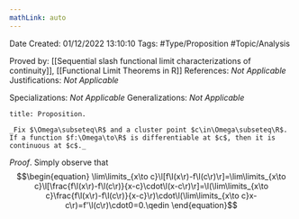 ```yaml
---
mathLink: auto
---
```


<div class="topSpace"></div>

Date Created: 01/12/2022 13:10:10
Tags: #Type/Proposition #Topic/Analysis

Proved by: [[Sequential slash functional limit characterizations of continuity]], [[Functional Limit Theorems in R]]
References: _Not Applicable_
Justifications: _Not Applicable_

Specializations: _Not Applicable_
Generalizations: _Not Applicable_

``` ad-Proposition
title: Proposition.

_Fix $\Omega\subseteq\R$ and a cluster point $c\in\Omega\subseteq\R$. If a function $f:\Omega\to\R$ is differentiable at $c$, then it is continuous at $c$._

```

_Proof_. Simply observe that
$$\begin{equation}
    \lim\limits_{x\to c}\l[f\l(x\r)-f\l(c\r)\r]=\lim\limits_{x\to c}\l[\frac{f\l(x\r)-f\l(c\r)}{x-c}\cdot\l(x-c\r)\r]=\l(\lim\limits_{x\to c}\frac{f\l(x\r)-f\l(c\r)}{x-c}\r)\cdot\l(\lim\limits_{x\to c}x-c\r)=f'\l(c\r)\cdot0=0.\qedin
\end{equation}$$
